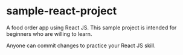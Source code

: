 # sample-react-project
A food order app using React JS. This sample project is intended for beginners who are willing to learn.

Anyone can commit changes to practice your React JS skill.
